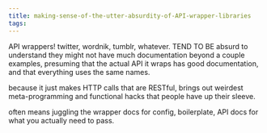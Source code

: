 ```yaml
---
title: making-sense-of-the-utter-absurdity-of-API-wrapper-libraries
tags:
---
```



API wrappers! twitter, wordnik, tumblr, whatever.
TEND TO BE absurd to understand
they might not have much documentation beyond a couple examples, presuming that the actual API it wraps has good documentation, and that everything uses the same names.

because it just makes HTTP calls that are RESTful, brings out weirdest meta-programming and functional hacks that people have up their sleeve. 

often means juggling the wrapper docs for config, boilerplate, API docs for what you actually need to pass.